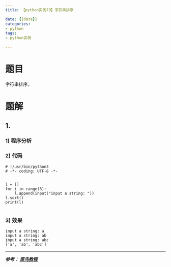 ```yaml
---
title: 【python实例79】字符串排序

date: {{date}}
categories:
- python
tags:
- python实例

---
```

# 题目
字符串排序。
# 题解
## 1.
### 1) 程序分析
### 2) 代码

```
# !/usr/bin/python3
# -*- coding: UTF-8 -*-


l = []
for i in range(3):
    l.append(input("input a string: "))
l.sort()
print(l)


```

### 3) 效果
```
input a string: a
input a string: ab
input a string: abc
['a', 'ab', 'abc']
```

---
***参考：
[菜鸟教程](https://www.runoob.com/python/python-100-examples.html)***
